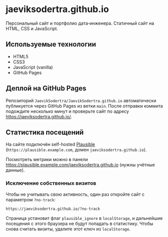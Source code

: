 # jaeviksodertra.github.io

Персональный сайт и портфолио дата‑инженера. Статичный сайт на HTML, CSS и JavaScript.

## Используемые технологии
- HTML5
- CSS3
- JavaScript (vanilla)
- GitHub Pages

## Деплой на GitHub Pages
Репозиторий `JaevikSodertra/JaevikSodertra.github.io` автоматически публикуется через GitHub Pages из ветки `main`. После отправки коммита подождите несколько минут и проверьте сайт по адресу <https://jaeviksodertra.github.io/>.

## Статистика посещений
На сайте подключён self-hosted [Plausible](https://plausible.io/) (`https://plausible.example.com`, домен `jaeviksodertra.github.io`).

Посмотреть метрики можно в панели <https://plausible.example.com/jaeviksodertra.github.io> (нужны учётные данные).

### Исключение собственных визитов
Чтобы не учитывать свою активность, один раз откройте сайт с параметром `?no-track`:

```
https://jaeviksodertra.github.io/?no-track
```

Страница установит флаг `plausible_ignore` в `localStorage`, и дальнейшие посещения с этого браузера не будут попадать в статистику. Чтобы снова считать визиты, удалите этот ключ из `localStorage`.
